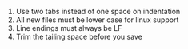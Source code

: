 1. Use two tabs instead of one space on indentation
2. All new files must be lower case for linux support
3. Line endings must always be LF
4. Trim the tailing space before you save
